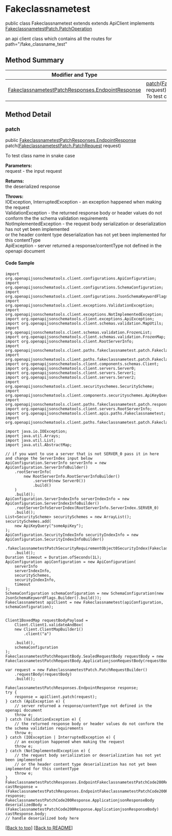 # Fakeclassnametest

public class Fakeclassnametest extends extends ApiClient implements
[FakeclassnametestPatch.PatchOperation](../../paths/fakeclassnametest/FakeclassnametestPatch.md#patchoperation)

an api client class which contains all the routes for path="/fake_classname_test"

## Method Summary
| Modifier and Type | Method and Description |
| ----------------- | ---------------------- |
| [FakeclassnametestPatchResponses.EndpointResponse](../../paths/fakeclassnametest/patch/FakeclassnametestPatchResponses.md#endpointresponse) | [patch](#patch)([FakeclassnametestPatch.PatchRequest](../../paths/fakeclassnametest/FakeclassnametestPatch#patchrequest) request)<br>To test class name in snake case |

## Method Detail

### patch
public [FakeclassnametestPatchResponses.EndpointResponse](../../paths/fakeclassnametest/patch/FakeclassnametestPatchResponses.md#endpointresponse) patch([FakeclassnametestPatch.PatchRequest](../../paths/fakeclassnametest/FakeclassnametestPatch#patchrequest) request)

To test class name in snake case

**Parameters:**<br>
request - the input request

**Returns:**<br>
the deserialized response

**Throws:**<br>
IOException, InterruptedException - an exception happened when making the request<br>
ValidationException - the returned response body or header values do not conform the the schema validation requirements<br>
NotImplementedException - the request body serialization or deserialization has not yet been implemented<br>
                          or the header content type deserialization has not yet been implemented for this contentType<br>
ApiException - server returned a response/contentType not defined in the openapi document<br>

#### Code Sample
```
import org.openapijsonschematools.client.configurations.ApiConfiguration;
import org.openapijsonschematools.client.configurations.SchemaConfiguration;
import org.openapijsonschematools.client.configurations.JsonSchemaKeywordFlags;
import org.openapijsonschematools.client.exceptions.ValidationException;
import org.openapijsonschematools.client.exceptions.NotImplementedException;
import org.openapijsonschematools.client.exceptions.ApiException;
import org.openapijsonschematools.client.schemas.validation.MapUtils;
import org.openapijsonschematools.client.schemas.validation.FrozenList;
import org.openapijsonschematools.client.schemas.validation.FrozenMap;
import org.openapijsonschematools.client.RootServerInfo;
import org.openapijsonschematools.client.paths.fakeclassnametest.patch.FakeclassnametestPatchSecurityInfo;
import org.openapijsonschematools.client.paths.fakeclassnametest.patch.FakeclassnametestPatchRequestBody;
import org.openapijsonschematools.client.components.schemas.Client;
import org.openapijsonschematools.client.servers.Server0;
import org.openapijsonschematools.client.servers.Server1;
import org.openapijsonschematools.client.servers.Server2;
import org.openapijsonschematools.client.securityschemes.SecurityScheme;
import org.openapijsonschematools.client.components.securityschemes.ApiKeyQuery;
import org.openapijsonschematools.client.paths.fakeclassnametest.patch.responses.FakeclassnametestPatchCode200Response;
import org.openapijsonschematools.client.servers.RootServerInfo;
import org.openapijsonschematools.client.apis.paths.Fakeclassnametest;
import org.openapijsonschematools.client.paths.fakeclassnametest.patch.FakeclassnametestPatchResponses;

import java.io.IOException;
import java.util.Arrays;
import java.util.List;
import java.util.AbstractMap;

// if you want to use a server that is not SERVER_0 pass it in here and change the ServerIndex input below
ApiConfiguration.ServerInfo serverInfo = new ApiConfiguration.ServerInfoBuilder()
    .rootServerInfo(
        new RootServerInfo.RootServerInfoBuilder()
            .server0(new Server0())
            .build()
    )
    .build();
ApiConfiguration.ServerIndexInfo serverIndexInfo = new ApiConfiguration.ServerIndexInfoBuilder()
    .rootServerInfoServerIndex(RootServerInfo.ServerIndex.SERVER_0)
    .build();
List<SecurityScheme> securitySchemes = new ArrayList();
securitySchemes.add(
    new ApiKeyQuery("someApiKey");
);
ApiConfiguration.SecurityIndexInfo securityIndexInfo = new ApiConfiguration.SecurityIndexInfoBuilder()
    .fakeclassnametestPatchSecurityRequirementObject0SecurityIndex(FakeclassnametestPatchSecurityRequirementObject0.SecurityIndex.SECURITY_0)
    .build();
Duration timeout = Duration.ofSeconds(1L);
ApiConfiguration apiConfiguration = new ApiConfiguration(
    serverInfo
    serverIndexInfo,
    securitySchemes,
    securityIndexInfo,
    timeout
);
SchemaConfiguration schemaConfiguration = new SchemaConfiguration(new JsonSchemaKeywordFlags.Builder().build());
Fakeclassnametest apiClient = new Fakeclassnametest(apiConfiguration, schemaConfiguration);


Client1BoxedMap requestBodyPayload =
    Client.Client1.validateAndBox(
    new Client.ClientMapBuilder1()
        .client("a")

    .build(),
    schemaConfiguration
);
FakeclassnametestPatchRequestBody.SealedRequestBody requestBody = new FakeclassnametestPatchRequestBody.ApplicationjsonRequestBody(requestBodyPayload);

var request = new FakeclassnametestPatch.PatchRequestBuilder()
    .requestBody(requestBody)
    .build();

FakeclassnametestPatchResponses.EndpointResponse response;
try {
    response = apiClient.patch(request);
} catch (ApiException e) {
    // server returned a response/contentType not defined in the openapi document
    throw e;
} catch (ValidationException e) {
    // the returned response body or header values do not conform the the schema validation requirements
    throw e;
} catch (IOException | InterruptedException e) {
    // an exception happened when making the request
    throw e;
} catch (NotImplementedException e) {
    // the request body serialization or deserialization has not yet been implemented
    // or the header content type deserialization has not yet been implemented for this contentType
    throw e;
}
FakeclassnametestPatchResponses.EndpointFakeclassnametestPatchCode200Response castResponse = (FakeclassnametestPatchResponses.EndpointFakeclassnametestPatchCode200Response) response;
FakeclassnametestPatchCode200Response.ApplicationjsonResponseBody deserializedBody = (FakeclassnametestPatchCode200Response.ApplicationjsonResponseBody) castResponse.body;
// handle deserialized body here
```
[[Back to top]](#top) [[Back to README]](../../../README.md)
